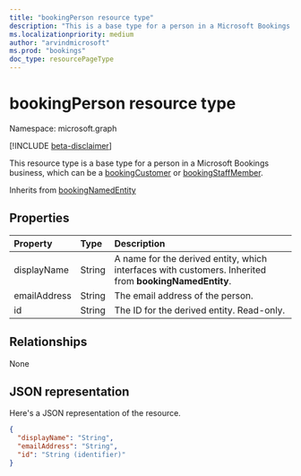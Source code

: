 ```yaml
---
title: "bookingPerson resource type"
description: "This is a base type for a person in a Microsoft Bookings business, which can be a bookingCustomer or bookingStaffMember."
ms.localizationpriority: medium
author: "arvindmicrosoft"
ms.prod: "bookings"
doc_type: resourcePageType
---
```


# bookingPerson resource type

Namespace: microsoft.graph

 [!INCLUDE [beta-disclaimer](../../includes/beta-disclaimer.md)]
 
This resource type is a base type for a person in a Microsoft Bookings business, which can be a [bookingCustomer](bookingcustomer.md) or [bookingStaffMember](bookingstaffmember.md).

Inherits from [bookingNamedEntity](bookingnamedentity.md)

## Properties
| Property	   | Type	|Description|
|:---------------|:--------|:----------|
|displayName|String|A name for the derived entity, which interfaces with customers. Inherited from **bookingNamedEntity**.|
|emailAddress|String|The email address of the person.|
|id|String| The ID for the derived entity. Read-only.|

## Relationships
None


## JSON representation

Here's a JSON representation of the resource.

<!-- {
  "blockType": "resource",
  "optionalProperties": [

  ],
  "@odata.type": "microsoft.graph.bookingPerson"
}-->

```json
{
  "displayName": "String",
  "emailAddress": "String",
  "id": "String (identifier)"
}

```

<!-- uuid: 8fcb5dbc-d5aa-4681-8e31-b001d5168d79
2015-10-25 14:57:30 UTC -->
<!--
{
  "type": "#page.annotation",
  "description": "bookingPerson resource",
  "keywords": "",
  "section": "documentation",
  "tocPath": "",
  "suppressions": []
}
-->


